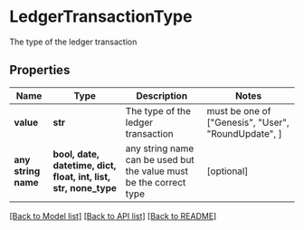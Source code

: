 # LedgerTransactionType

The type of the ledger transaction

## Properties
Name | Type | Description | Notes
------------ | ------------- | ------------- | -------------
**value** | **str** | The type of the ledger transaction |  must be one of ["Genesis", "User", "RoundUpdate", ]
**any string name** | **bool, date, datetime, dict, float, int, list, str, none_type** | any string name can be used but the value must be the correct type | [optional]

[[Back to Model list]](../README.md#documentation-for-models) [[Back to API list]](../README.md#documentation-for-api-endpoints) [[Back to README]](../README.md)


